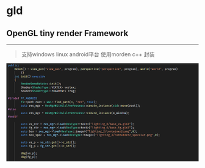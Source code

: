 # gld
## OpenGL tiny render Framework
--------------------
>支持windows linux android平台
>使用morden c++ 封装

![Image text](https://raw.githubusercontent.com/wu1274704958/gld/master/screenshot/ss1.png)


